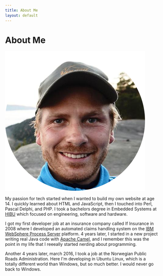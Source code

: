 ```yaml
---
title: About Me
layout: default
---
```

# About Me

<img src="/images/fowlie.png" class="img-responsive">

My passion for tech started when I wanted to build my own website at age 14. I quickly learned about HTML and JavaScript, then I touched into Perl, Pascal Delphi, and PHP. I took a bachelors degree in Embedded Systems at [HIBU](https://www.usn.no/om-hsn/campus/kongsberg) which focused on engineering, software and hardware.

I got my first developer job at an insurance company called If Insurance in 2008 where I developed an automated claims handling system on the [IBM WebSphere Process Server](https://www-01.ibm.com/software/integration/wps) platform. 4 years later, I started in a new project writing real Java code with [Apache Camel](http://camel.apache.org), and I remember this was the point in my life that I reeeally started nerding about programming.

Another 4 years later, march 2016, I took a job at the Norwegian Public Roads Administration. Here I'm developing in Ubuntu Linux, which is a totally different world than Windows, but so much better. I would never go back to Windows.
